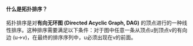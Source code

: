 #### 什么是拓扑排序？
拓扑排序是对**有向无环图 (Directed Acyclic Graph, DAG)** 的顶点进行的一种线性排序。这种排序需要满足以下条件：对于图中任意一条从顶点u到顶点v的有向边 (u→v)，在最终的排序序列中，u必须出现在v的前面。